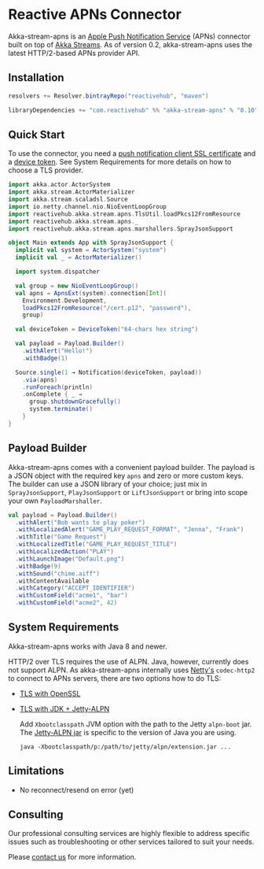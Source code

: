 # Reactive APNs Connector

Akka-stream-apns is an [Apple Push Notification Service](https://developer.apple.com/library/ios/documentation/NetworkingInternet/Conceptual/RemoteNotificationsPG/Chapters/ApplePushService.html)
(APNs) connector built on top of [Akka Streams](http://akka.io). As of version 0.2,
akka-stream-apns uses the latest HTTP/2-based APNs provider API.

## Installation

```scala
resolvers += Resolver.bintrayRepo("reactivehub", "maven")

libraryDependencies += "com.reactivehub" %% "akka-stream-apns" % "0.10"
```

## Quick Start

To use the connector, you need a [push notification client SSL certificate](https://developer.apple.com/library/ios/documentation/IDEs/Conceptual/AppDistributionGuide/ConfiguringPushNotifications/ConfiguringPushNotifications.html)
and a [device token](https://developer.apple.com/library/ios/documentation/NetworkingInternet/Conceptual/RemoteNotificationsPG/Chapters/IPhoneOSClientImp.html).
See System Requirements for more details on how to choose a TLS provider.

```scala
import akka.actor.ActorSystem
import akka.stream.ActorMaterializer
import akka.stream.scaladsl.Source
import io.netty.channel.nio.NioEventLoopGroup
import reactivehub.akka.stream.apns.TlsUtil.loadPkcs12FromResource
import reactivehub.akka.stream.apns._
import reactivehub.akka.stream.apns.marshallers.SprayJsonSupport

object Main extends App with SprayJsonSupport {
  implicit val system = ActorSystem("system")
  implicit val _ = ActorMaterializer()

  import system.dispatcher

  val group = new NioEventLoopGroup()
  val apns = ApnsExt(system).connection[Int](
    Environment.Development,
    loadPkcs12FromResource("/cert.p12", "password"),
    group)

  val deviceToken = DeviceToken("64-chars hex string")

  val payload = Payload.Builder()
    .withAlert("Hello!")
    .withBadge(1)

  Source.single(1 → Notification(deviceToken, payload))
    .via(apns)
    .runForeach(println)
    .onComplete { _ ⇒
      group.shutdownGracefully()
      system.terminate()
    }
}
```

## Payload Builder

Akka-stream-apns comes with a convenient payload builder. The payload is a JSON object with the required key `apns` and
zero or more custom keys. The builder can use a JSON library of your choice; just mix in
`SprayJsonSupport`, `PlayJsonSupport` or `LiftJsonSupport` or bring into scope your own `PayloadMarshaller`.

```scala
val payload = Payload.Builder()
  .withAlert("Bob wants to play poker")
  .withLocalizedAlert("GAME_PLAY_REQUEST_FORMAT", "Jenna", "Frank")
  .withTitle("Game Request")
  .withLocalizedTitle("GAME_PLAY_REQUEST_TITLE")
  .withLocalizedAction("PLAY")
  .withLaunchImage("Default.png")
  .withBadge(9)
  .withSound("chime.aiff")
  .withContentAvailable
  .withCategory("ACCEPT_IDENTIFIER")
  .withCustomField("acme1", "bar")
  .withCustomField("acme2", 42)
```

## System Requirements

Akka-stream-apns works with Java 8 and newer.

HTTP/2 over TLS requires the use of ALPN. Java, however, currently does not
support ALPN. As akka-stream-apns internally uses [Netty's](http://netty.io)
`codec-http2` to connect to APNs servers, there are two options how to do TLS:

 * [TLS with OpenSSL](http://netty.io/wiki/requirements-for-4.x.html#tls-with-openssl)
 * [TLS with JDK + Jetty-ALPN](http://netty.io/wiki/requirements-for-4.x.html#tls-with-jdk-jetty-alpnnpn)

    Add `Xbootclasspath` JVM option with the path to the Jetty `alpn-boot` jar.
    The [Jetty-ALPN jar](http://www.eclipse.org/jetty/documentation/current/alpn-chapter.html#alpn-versions)
    is specific to the version of Java you are using.

    ```
    java -Xbootclasspath/p:/path/to/jetty/alpn/extension.jar ...
    ```

## Limitations

* No reconnect/resend on error (yet)

## Consulting

Our professional consulting services are highly flexible to address specific issues such as troubleshooting or other services tailored to suit your needs.

Please [contact us](mailto:info@reactivehub.com) for more information.
